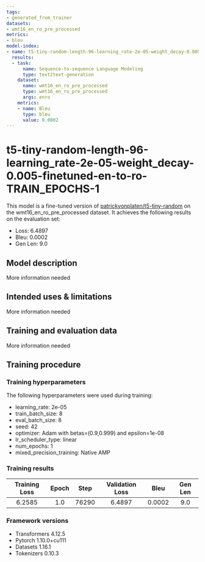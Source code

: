 ```yaml
---
tags:
- generated_from_trainer
datasets:
- wmt16_en_ro_pre_processed
metrics:
- bleu
model-index:
- name: t5-tiny-random-length-96-learning_rate-2e-05-weight_decay-0.005-finetuned-en-to-ro-TRAIN_EPOCHS-1
  results:
  - task:
      name: Sequence-to-sequence Language Modeling
      type: text2text-generation
    dataset:
      name: wmt16_en_ro_pre_processed
      type: wmt16_en_ro_pre_processed
      args: enro
    metrics:
    - name: Bleu
      type: bleu
      value: 0.0002
---
```


<!-- This model card has been generated automatically according to the information the Trainer had access to. You
should probably proofread and complete it, then remove this comment. -->

# t5-tiny-random-length-96-learning_rate-2e-05-weight_decay-0.005-finetuned-en-to-ro-TRAIN_EPOCHS-1

This model is a fine-tuned version of [patrickvonplaten/t5-tiny-random](https://huggingface.co/patrickvonplaten/t5-tiny-random) on the wmt16_en_ro_pre_processed dataset.
It achieves the following results on the evaluation set:
- Loss: 6.4897
- Bleu: 0.0002
- Gen Len: 9.0

## Model description

More information needed

## Intended uses & limitations

More information needed

## Training and evaluation data

More information needed

## Training procedure

### Training hyperparameters

The following hyperparameters were used during training:
- learning_rate: 2e-05
- train_batch_size: 8
- eval_batch_size: 8
- seed: 42
- optimizer: Adam with betas=(0.9,0.999) and epsilon=1e-08
- lr_scheduler_type: linear
- num_epochs: 1
- mixed_precision_training: Native AMP

### Training results

| Training Loss | Epoch | Step  | Validation Loss | Bleu   | Gen Len |
|:-------------:|:-----:|:-----:|:---------------:|:------:|:-------:|
| 6.2585        | 1.0   | 76290 | 6.4897          | 0.0002 | 9.0     |


### Framework versions

- Transformers 4.12.5
- Pytorch 1.10.0+cu111
- Datasets 1.16.1
- Tokenizers 0.10.3
